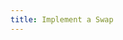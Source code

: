 ```yaml
---
title: Implement a Swap
---
```


<ExternalRedirect href="https://docs.uniswap.org/protocol/V2/guides/smart-contract-integration/trading-from-a-smart-contract" />
